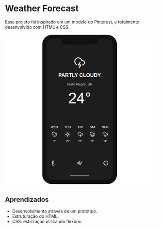 # Weather Forecast
Esse projeto foi inspirado em um modelo do Pinterest, e totalmente desenvolvido com HTML e CSS.

![enter image description here](https://github.com/pmagalhaes2/weather-flex/blob/main/img/image.PNG?raw=true)

## Aprendizados
-  Desenvolvimento através de um protótipo.
-  Estruturação do HTML.
-   CSS: estilização utilizando flexbox.

